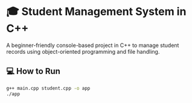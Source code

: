 # 🎓 Student Management System in C++

A beginner-friendly console-based project in C++ to manage student records using object-oriented programming and file handling.

## 💻 How to Run

```bash
g++ main.cpp student.cpp -o app
./app
